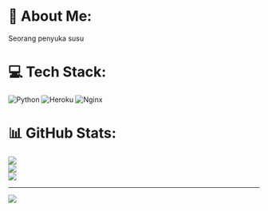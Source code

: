 # 💫 About Me:
Seorang penyuka susu<br>


# 💻 Tech Stack:
![Python](https://img.shields.io/badge/python-3670A0?style=for-the-badge&logo=python&logoColor=ffdd54) ![Heroku](https://img.shields.io/badge/heroku-%23430098.svg?style=for-the-badge&logo=heroku&logoColor=white) ![Nginx](https://img.shields.io/badge/nginx-%23009639.svg?style=for-the-badge&logo=nginx&logoColor=white)
# 📊 GitHub Stats:
![](https://github-readme-stats.vercel.app/api?username=Lanlinlanlin&theme=city_light&hide_border=false&include_all_commits=false&count_private=false)<br/>
![](https://github-readme-streak-stats.herokuapp.com/?user=Lanlinlanlin&theme=city_light&hide_border=false)<br/>
![](https://github-readme-stats.vercel.app/api/top-langs/?username=Lanlinlanlin&theme=city_light&hide_border=false&include_all_commits=false&count_private=false&layout=compact)

---
[![](https://visitcount.itsvg.in/api?id=Lanlinlanlin&icon=4&color=12)](https://visitcount.itsvg.in)
